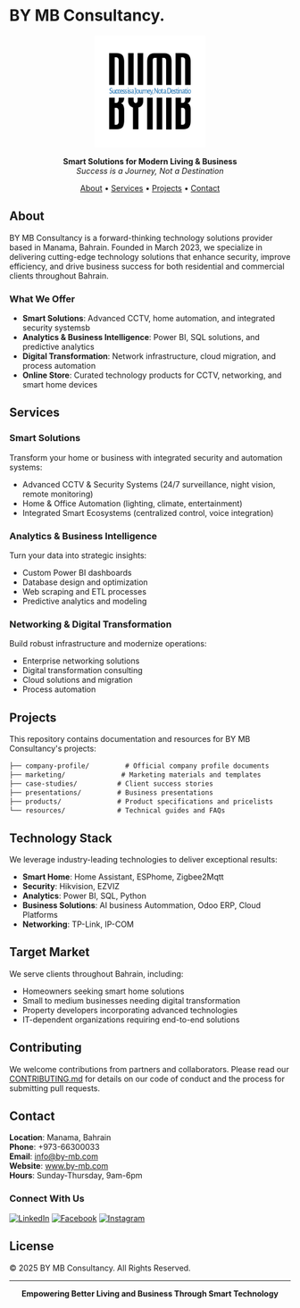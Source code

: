 # BY MB Consultancy.

<p align="center">
  <img src="logo/Logo-text-black-white-bg.svg", alt="BY MB Consultancy Logo" width="200"/>
</p>

<p align="center">
  <strong>Smart Solutions for Modern Living & Business</strong><br>
  <em>Success is a Journey, Not a Destination</em>
</p>

<p align="center">
  <a href="#about">About</a> •
  <a href="#services">Services</a> •
  <a href="#projects">Projects</a> •
  <a href="#contact">Contact</a>
</p>

## About

BY MB Consultancy is a forward-thinking technology solutions provider based in Manama, Bahrain. Founded in March 2023, we specialize in delivering cutting-edge technology solutions that enhance security, improve efficiency, and drive business success for both residential and commercial clients throughout Bahrain.

### What We Offer

- **Smart Solutions**: Advanced CCTV, home automation, and integrated security systemsb
- **Analytics & Business Intelligence**: Power BI, SQL solutions, and predictive analytics
- **Digital Transformation**: Network infrastructure, cloud migration, and process automation
- **Online Store**: Curated technology products for CCTV, networking, and smart home devices

## Services

### Smart Solutions 
Transform your home or business with integrated security and automation systems:
- Advanced CCTV & Security Systems (24/7 surveillance, night vision, remote monitoring)
- Home & Office Automation (lighting, climate, entertainment)
- Integrated Smart Ecosystems (centralized control, voice integration)

### Analytics & Business Intelligence 
Turn your data into strategic insights:
- Custom Power BI dashboards
- Database design and optimization
- Web scraping and ETL processes
- Predictive analytics and modeling

### Networking & Digital Transformation 
Build robust infrastructure and modernize operations:
- Enterprise networking solutions
- Digital transformation consulting
- Cloud solutions and migration
- Process automation

## Projects

This repository contains documentation and resources for BY MB Consultancy's projects:

```
├── company-profile/         # Official company profile documents
├── marketing/              # Marketing materials and templates
├── case-studies/          # Client success stories
├── presentations/         # Business presentations
├── products/              # Product specifications and pricelists
└── resources/             # Technical guides and FAQs
```

## Technology Stack

We leverage industry-leading technologies to deliver exceptional results:

- **Smart Home**: Home Assistant, ESPhome, Zigbee2Mqtt
- **Security**: Hikvision, EZVIZ
- **Analytics**: Power BI, SQL, Python
- **Business Solutions**: AI business Autommation, Odoo ERP, Cloud Platforms
- **Networking**: TP-Link, IP-COM

## Target Market

We serve clients throughout Bahrain, including:
- Homeowners seeking smart home solutions
- Small to medium businesses needing digital transformation
- Property developers incorporating advanced technologies
- IT-dependent organizations requiring end-to-end solutions

## Contributing

We welcome contributions from partners and collaborators. Please read our [CONTRIBUTING.md](CONTRIBUTING.md) for details on our code of conduct and the process for submitting pull requests.

## Contact

**Location**: Manama, Bahrain  
**Phone**: +973-66300033  
**Email**: info@by-mb.com  
**Website**: www.by-mb.com  
**Hours**: Sunday-Thursday, 9am-6pm  

### Connect With Us
[![LinkedIn](https://img.shields.io/badge/LinkedIn-0077B5?style=for-the-badge&logo=linkedin&logoColor=white)](https://www.linkedin.com/company/by-mb)
[![Facebook](https://img.shields.io/badge/Facebook-1877F2?style=for-the-badge&logo=facebook&logoColor=white)](https://www.facebook.com/bymbcom)
[![Instagram](https://img.shields.io/badge/Instagram-E4405F?style=for-the-badge&logo=instagram&logoColor=white)](https://www.instagram.com/bymbcom)

## License

© 2025 BY MB Consultancy. All Rights Reserved.

---

<p align="center">
  <strong>Empowering Better Living and Business Through Smart Technology</strong>
</p>
